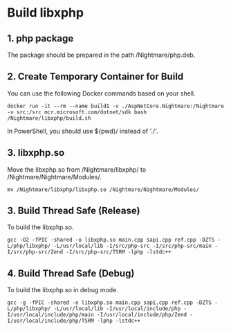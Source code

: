 # Build libxphp

## 1. php package
The package should be prepared in the path /Nightmare/php.deb.

## 2. Create Temporary Container for Build
You can use the following Docker commands based on your shell.

	docker run -it --rm --name build1 -v ./AspNetCore.Nightmare:/Nightmare -v src:/src mcr.microsoft.com/dotnet/sdk bash /Nightmare/libxphp/build.sh

In PowerShell, you should use ${pwd}/ instead of './'.

## 3. libxphp.so
Move the libxphp.so from /Nightmare/libxphp/ to /Nightmare/Nightmare/Modules/.

	mv /Nightmare/libxphp/libxphp.so /Nightmare/Nightmare/Modules/

## 3. Build Thread Safe (Release)
To build the libxphp.so.

	gcc -O2 -fPIC -shared -o libxphp.so main.cpp sapi.cpp ref.cpp -DZTS -L/php/libxphp/ -L/usr/local/lib -I/src/php-src -I/src/php-src/main -I/src/php-src/Zend -I/src/php-src/TSRM -lphp -lstdc++

## 4. Build Thread Safe (Debug)
To build the libxphp.so in debug mode.

	gcc -g -fPIC -shared -o libxphp.so main.cpp sapi.cpp ref.cpp -DZTS -L/php/libxphp/ -L/usr/local/lib -I/usr/local/include/php -I/usr/local/include/php/main -I/usr/local/include/php/Zend -I/usr/local/include/php/TSRM -lphp -lstdc++
